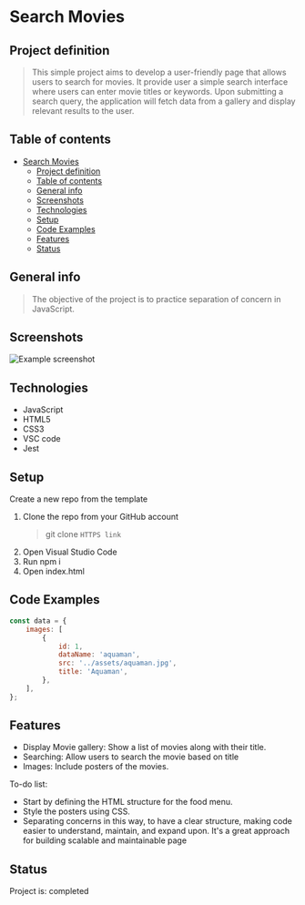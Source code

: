 # Search Movies

## Project definition

> This simple project aims to develop a user-friendly page that allows users to
> search for movies. It provide user a simple search interface where users can
> enter movie titles or keywords. Upon submitting a search query, the
> application will fetch data from a gallery and display relevant results to the
> user.

## Table of contents

- [Search Movies](#search-movies)
  - [Project definition](#project-definition)
  - [Table of contents](#table-of-contents)
  - [General info](#general-info)
  - [Screenshots](#screenshots)
  - [Technologies](#technologies)
  - [Setup](#setup)
  - [Code Examples](#code-examples)
  - [Features](#features)
  - [Status](#status)

## General info

> The objective of the project is to practice separation of concern in
> JavaScript.

## Screenshots

![Example screenshot](./assets/screenshot-2.png)

## Technologies

- JavaScript
- HTML5
- CSS3
- VSC code
- Jest

## Setup

Create a new repo from the template

1. Clone the repo from your GitHub account
   > git clone `HTTPS link`
2. Open Visual Studio Code
3. Run npm i
4. Open index.html

## Code Examples

```js
const data = {
	images: [
		{
			id: 1,
			dataName: 'aquaman',
			src: '../assets/aquaman.jpg',
			title: 'Aquaman',
		},
	],
};
```

## Features

- Display Movie gallery: Show a list of movies along with their title.
- Searching: Allow users to search the movie based on title
- Images: Include posters of the movies.

To-do list:

- Start by defining the HTML structure for the food menu.
- Style the posters using CSS.
- Separating concerns in this way, to have a clear structure, making code easier
  to understand, maintain, and expand upon. It's a great approach for building
  scalable and maintainable page

## Status

Project is: completed
